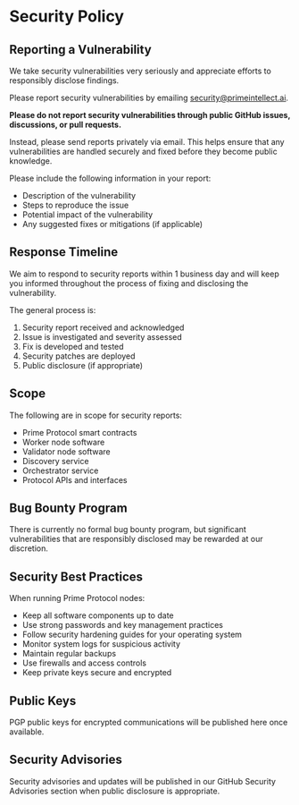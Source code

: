# Security Policy

## Reporting a Vulnerability

We take security vulnerabilities very seriously and appreciate efforts to responsibly disclose findings.

Please report security vulnerabilities by emailing security@primeintellect.ai.

**Please do not report security vulnerabilities through public GitHub issues, discussions, or pull requests.**

Instead, please send reports privately via email. This helps ensure that any vulnerabilities are handled securely and fixed before they become public knowledge.

Please include the following information in your report:

- Description of the vulnerability
- Steps to reproduce the issue
- Potential impact of the vulnerability
- Any suggested fixes or mitigations (if applicable)

## Response Timeline

We aim to respond to security reports within 1 business day and will keep you informed throughout the process of fixing and disclosing the vulnerability.

The general process is:

1. Security report received and acknowledged
2. Issue is investigated and severity assessed
3. Fix is developed and tested
4. Security patches are deployed
5. Public disclosure (if appropriate)

## Scope

The following are in scope for security reports:

- Prime Protocol smart contracts
- Worker node software
- Validator node software
- Discovery service
- Orchestrator service
- Protocol APIs and interfaces

## Bug Bounty Program

There is currently no formal bug bounty program, but significant vulnerabilities that are responsibly disclosed may be rewarded at our discretion.

## Security Best Practices

When running Prime Protocol nodes:

- Keep all software components up to date
- Use strong passwords and key management practices
- Follow security hardening guides for your operating system
- Monitor system logs for suspicious activity
- Maintain regular backups
- Use firewalls and access controls
- Keep private keys secure and encrypted

## Public Keys

PGP public keys for encrypted communications will be published here once available.

## Security Advisories

Security advisories and updates will be published in our GitHub Security Advisories section when public disclosure is appropriate.


